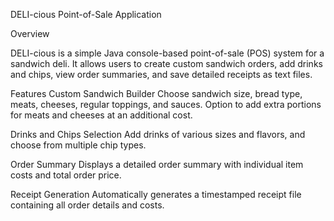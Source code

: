 DELI-cious Point-of-Sale Application


Overview

DELI-cious is a simple Java console-based point-of-sale (POS) system for a sandwich deli. It allows users to create custom sandwich orders, add drinks and chips, view order summaries, and save detailed receipts as text files.

Features
Custom Sandwich Builder
Choose sandwich size, bread type, meats, cheeses, regular toppings, and sauces. Option to add extra portions for meats and cheeses at an additional cost.

Drinks and Chips Selection
Add drinks of various sizes and flavors, and choose from multiple chip types.

Order Summary
Displays a detailed order summary with individual item costs and total order price.

Receipt Generation
Automatically generates a timestamped receipt file containing all order details and costs.

